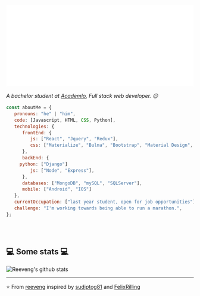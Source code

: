 <img src="https://github.com/reeveng/reeveng/blob/master/svg.svg"/>


<p><em>A bachelor student at <a href="https://www.academlo.com/">Academlo</a>, Full stack web developer. 😊</br>
</em></p>


```javascript
const aboutMe = {
   pronouns: "he" | "him",
   code: [Javascript, HTML, CSS, Python],
   technologies: {
      frontEnd: {
         js: ["React", "Jquery", "Redux"],
         css: ["Materialize", "Bulma", "Bootstrap", "Material Design", "Semantic UI", "Sass"]
      },
      backEnd: {
	 python: ["Django"]
         js: ["Node", "Express"],
      },
      databases: ["MongoDB", "mySQL", "SQLServer"],
      mobile: ["Android", "IOS"]
   },
   currentOccupation: ["last year student, open for job opportunities"],
   challenge: "I'm working towards being able to run a marathon.",
};
```
</br></br>
<h2>💻 Some stats 💻</h2>

![Reeveng's github stats](https://github-readme-stats.vercel.app/api?username=SheykoWkk&show_icons=true&title_color=fff&icon_color=79ff97&text_color=9f9f9f&bg_color=151515)

---

⭐️ From [reeveng](https://github.com/ShwykoWk) inspired by [sudiptog81](https://github.com/sudiptog81) and  [FelixRilling](https://github.com/)
